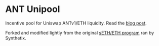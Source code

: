 # ANT Unipool

Incentive pool for Uniswap ANTv1/ETH liquidity. Read the [blog post](https://aragon.org/blog/liquidity-rewards).

Forked and modified lightly from the original [sETH/ETH program](https://github.com/Synthetixio/Unipool) ran by Synthetix.
